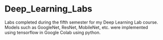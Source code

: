 # Deep_Learning_Labs
Labs completed during the fifth semester for my Deep Learning Lab course. Models such as GoogleNet, ResNet, MobileNet, etc. were implemented using tensorflow in Google Colab using python.
